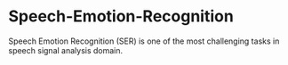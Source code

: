 # Speech-Emotion-Recognition
Speech Emotion Recognition (SER) is one of the most challenging tasks in speech signal analysis domain.

